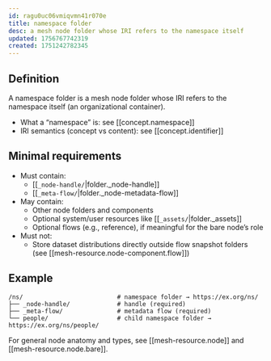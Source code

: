 ```yaml
---
id: ragu0uc06vmiqvmn41r070e
title: namespace folder
desc: a mesh node folder whose IRI refers to the namespace itself
updated: 1756767742319
created: 1751242782345
---
```


## Definition

A namespace folder is a mesh node folder whose IRI refers to the namespace itself (an organizational container).

- What a “namespace” is: see [[concept.namespace]]
- IRI semantics (concept vs content): see [[concept.identifier]]

## Minimal requirements

- Must contain:
  - [[`_node-handle/`|folder._node-handle]]
  - [[`_meta-flow/`|folder._node-metadata-flow]]
- May contain:
  - Other node folders and components
  - Optional system/user resources like [[`_assets/`|folder._assets]]
  - Optional flows (e.g., reference), if meaningful for the bare node’s role
- Must not:
  - Store dataset distributions directly outside flow snapshot folders (see [[mesh-resource.node-component.flow]])

## Example

```file
/ns/                          # namespace folder → https://ex.org/ns/
├── _node-handle/             # handle (required)
├── _meta-flow/               # metadata flow (required)
└── people/                   # child namespace folder → https://ex.org/ns/people/
```

For general node anatomy and types, see [[mesh-resource.node]] and [[mesh-resource.node.bare]].
